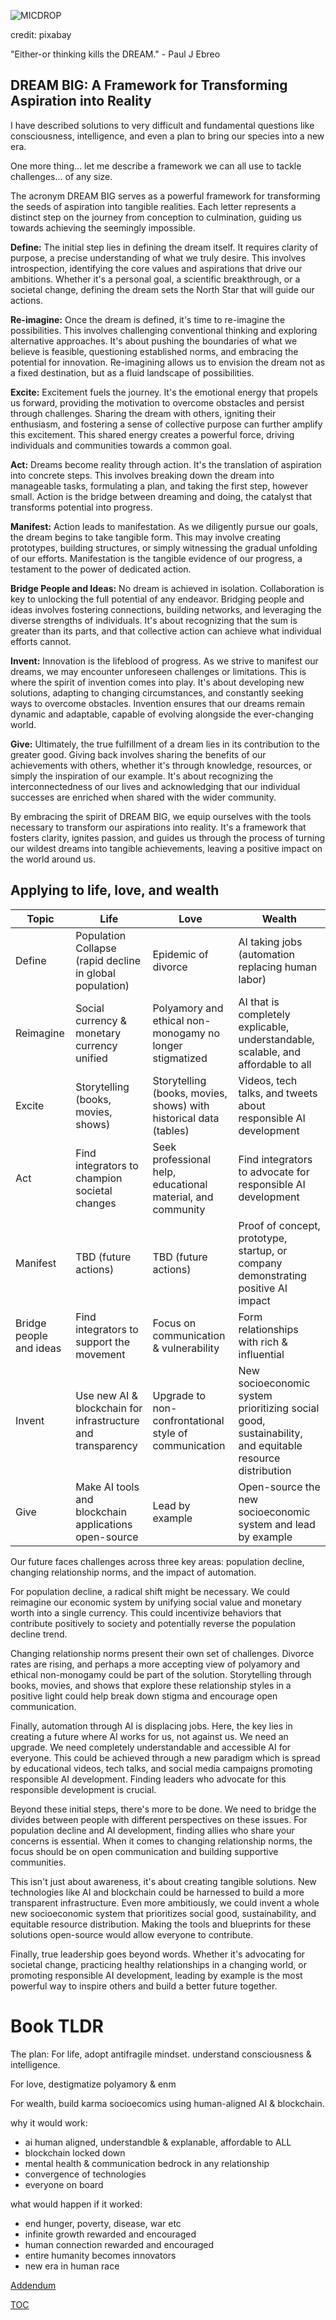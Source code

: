 ![MICDROP](https://pebreo.github.io/mic-drop.jpg)

credit: pixabay


"Either-or thinking kills the DREAM." - Paul J Ebreo


## DREAM BIG: A Framework for Transforming Aspiration into Reality

I have described solutions to very difficult and fundamental questions like consciousness, intelligence, and even a plan to bring our species into a new era. 

One more thing... let me describe a framework we can all use to tackle challenges... of any size.

The acronym DREAM BIG serves as a powerful framework for transforming the seeds of aspiration into tangible realities. Each letter represents a distinct step on the journey from conception to culmination, guiding us towards achieving the seemingly impossible.

**Define:** The initial step lies in defining the dream itself. It requires clarity of purpose, a precise understanding of what we truly desire. This involves introspection, identifying the core values and aspirations that drive our ambitions. Whether it's a personal goal, a scientific breakthrough, or a societal change, defining the dream sets the North Star that will guide our actions.

**Re-imagine:** Once the dream is defined, it's time to re-imagine the possibilities. This involves challenging conventional thinking and exploring alternative approaches. It's about pushing the boundaries of what we believe is feasible, questioning established norms, and embracing the potential for innovation. Re-imagining allows us to envision the dream not as a fixed destination, but as a fluid landscape of possibilities.

**Excite:** Excitement fuels the journey. It's the emotional energy that propels us forward, providing the motivation to overcome obstacles and persist through challenges. Sharing the dream with others, igniting their enthusiasm, and fostering a sense of collective purpose can further amplify this excitement. This shared energy creates a powerful force, driving individuals and communities towards a common goal.

**Act:**  Dreams become reality through action. It's the translation of aspiration into concrete steps. This involves breaking down the dream into manageable tasks, formulating a plan, and taking the first step, however small. Action is the bridge between dreaming and doing, the catalyst that transforms potential into progress.

**Manifest:**  Action leads to manifestation. As we diligently pursue our goals, the dream begins to take tangible form. This may involve creating prototypes, building structures, or simply witnessing the gradual unfolding of our efforts. Manifestation is the tangible evidence of our progress, a testament to the power of dedicated action.

**Bridge People and Ideas:**  No dream is achieved in isolation. Collaboration is key to unlocking the full potential of any endeavor. Bridging people and ideas involves fostering connections, building networks, and leveraging the diverse strengths of individuals. It's about recognizing that the sum is greater than its parts, and that collective action can achieve what individual efforts cannot.

**Invent:**  Innovation is the lifeblood of progress. As we strive to manifest our dreams, we may encounter unforeseen challenges or limitations. This is where the spirit of invention comes into play. It's about developing new solutions, adapting to changing circumstances, and constantly seeking ways to overcome obstacles. Invention ensures that our dreams remain dynamic and adaptable, capable of evolving alongside the ever-changing world.

**Give:**  Ultimately, the true fulfillment of a dream lies in its contribution to the greater good. Giving back involves sharing the benefits of our achievements with others, whether it's through knowledge, resources, or simply the inspiration of our example. It's about recognizing the interconnectedness of our lives and acknowledging that our individual successes are enriched when shared with the wider community.

By embracing the spirit of DREAM BIG, we equip ourselves with the tools necessary to transform our aspirations into reality. It's a framework that fosters clarity, ignites passion, and guides us through the process of turning our wildest dreams into tangible achievements, leaving a positive impact on the world around us.


## Applying to life, love, and wealth



| Topic                   | Life                                                        | Love                                                              | Wealth                                                                                                 |
| ----------------------- | ----------------------------------------------------------- | ----------------------------------------------------------------- | ------------------------------------------------------------------------------------------------------ |
| Define                  | Population Collapse (rapid decline in global population)    | Epidemic of divorce                                               | AI taking jobs (automation replacing human labor)                                                      |
| Reimagine               | Social currency & monetary currency unified                 | Polyamory and ethical non-monogamy no longer stigmatized          | AI that is completely explicable, understandable, scalable, and affordable to all                      |
| Excite                  | Storytelling (books, movies, shows)                         | Storytelling (books, movies, shows) with historical data (tables) | Videos, tech talks, and tweets about responsible AI development                                        |
| Act                     | Find integrators to champion societal changes                | Seek professional help, educational material, and community       | Find integrators to advocate for responsible AI development                                             |
| Manifest                | TBD (future actions)                                        | TBD (future actions)                                              | Proof of concept, prototype, startup, or company demonstrating positive AI impact                      |
| Bridge people and ideas | Find integrators to support the movement                     | Focus on communication & vulnerability                            | Form relationships with rich & influential                   |
| Invent                  | Use new AI & blockchain for infrastructure and transparency | Upgrade to non-confrontational style of communication                               | New socioeconomic system prioritizing social good, sustainability, and equitable resource distribution |
| Give                    | Make AI tools and blockchain applications open-source       | Lead by example                                                   | Open-source the new socioeconomic system and lead by example                                           |


Our future faces challenges across three key areas: population decline, changing relationship norms, and the impact of automation.

For population decline, a radical shift might be necessary. We could reimagine our economic system by unifying social value and monetary worth into a single currency. This could incentivize behaviors that contribute positively to society and potentially reverse the population decline trend.

Changing relationship norms present their own set of challenges.  Divorce rates are rising, and perhaps a more accepting view of polyamory and ethical non-monogamy could be part of the solution.  Storytelling through books, movies, and shows that explore these relationship styles in a positive light could help break down stigma and encourage open communication. 

Finally, automation through AI is displacing jobs. Here, the key lies in creating a future where AI works for us, not against us. We need an upgrade. We need completely understandable and accessible AI for everyone.  This could be achieved through a new paradigm which is spread by educational videos, tech talks, and social media campaigns promoting responsible AI development. Finding leaders who advocate for this responsible development is crucial.

Beyond these initial steps, there's more to be done. We need to bridge the divides between people with different perspectives on these issues.  For population decline and AI development, finding allies who share your concerns is essential. When it comes to changing relationship norms, the focus should be on open communication and building supportive communities.

This isn't just about awareness, it's about creating tangible solutions.  New technologies like AI and blockchain could be harnessed to build a more transparent infrastructure.  Even more ambitiously, we could invent a whole new socioeconomic system that prioritizes social good, sustainability, and equitable resource distribution.  Making the tools and blueprints for these solutions open-source would allow everyone to contribute.

Finally, true leadership goes beyond words.  Whether it's advocating for societal change, practicing healthy relationships in a changing world, or promoting responsible AI development, leading by example is the most powerful way to inspire others and build a better future together. 

# Book TLDR
The plan: 
For life, adopt antifragile mindset. understand consciousness & intelligence.

For love, destigmatize polyamory & enm

For wealth, build karma socioecomics using human-aligned AI & blockchain.

why it would work: 
- ai human aligned, understandble & explanable, affordable to ALL
- blockchain locked down
- mental health & communication bedrock in any relationship
- convergence of technologies
- everyone on board

what would happen if it worked:
- end hunger, poverty, disease, war etc
- infinite growth rewarded and encouraged
- human connection rewarded and encouraged
- entire humanity becomes innovators
- new era in human race



[Addendum](https://pebreo.github.io/endgame/addendum.html)

[TOC](https://pebreo.github.io/endgame)
